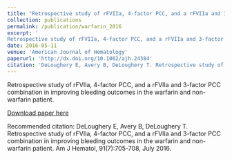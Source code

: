 ```yaml
---
title: "Retrospective study of rFVIIa, 4-factor PCC, and a rFVIIa and 3-factor PCC combination in improving bleeding outcomes in the warfarin and non-warfarin patienty."
collection: publications
permalink: /publication/warfarin_2016
excerpt: '
Retrospective study of rFVIIa, 4-factor PCC, and a rFVIIa and 3-factor PCC combination in improving bleeding outcomes in the warfarin and non-warfarin patient.'
date: 2016-05-11
venue: 'American Journal of Hematology'
paperurl: 'http://dx.doi.org/10.1002/ajh.24384'
citation: 'DeLoughery E, Avery B, DeLoughery T. Retrospective study of rFVIIa, 4-factor PCC, and a rFVIIa and 3-factor PCC combination in improving bleeding outcomes in the warfarin and non-warfarin patient. Am J Hematol, 91(7):705-708, July 2016.'
---
```

Retrospective study of rFVIIa, 4-factor PCC, and a rFVIIa and 3-factor PCC combination in improving bleeding outcomes in the warfarin and non-warfarin patient.  

[Download paper here](http://dx.doi.org/10.1002/ajh.24384)

Recommended citation: DeLoughery E, Avery B, DeLoughery T. Retrospective study of rFVIIa, 4-factor PCC, and a rFVIIa and 3-factor PCC combination in improving bleeding outcomes in the warfarin and non-warfarin patient. Am J Hematol, 91(7):705-708, July 2016. 
